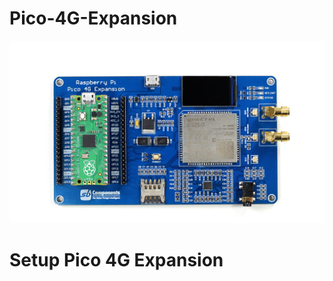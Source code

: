 # Pico-4G-Expansion

<img src = "https://github.com/sbcshop/Pico-4G-Expansion/blob/main/img.png" />

# Setup Pico 4G Expansion
